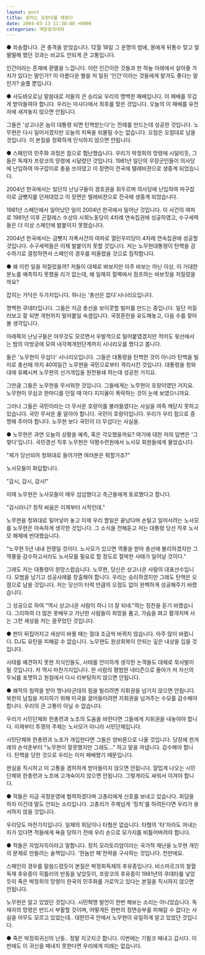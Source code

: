 ```yaml
---
layout: post
title: 잠자는 호랑이를 깨웠다
date: 2004-03-13 11:30:08 +0900
categories: 깨달음의대화
---
```

● 죄송합니다. 큰 충격을 받았습니다. 12월 18일 그 운명의 밤에, 몽에게 뒤통수 맞고 얼떨떨해 했던 것과는 비교도 안되게 큰 고통입니다. 

인간이라는 존재에 환멸을 느낍니다. 이런 인간이란 것들과 한 하늘 아래에서 살아줄 가치가 있다는 말인가? 이 아름다운 별을 저 덜된 '인간'이라는 것들에게 맡겨도 좋다는 말인가? 슬플 뿐입니다. 



● 사도바오로님 말씀대로 저들의 큰 승리요 우리의 명백한 패배입니다. 이 패배를 무겁게 받아들여야 합니다. 우리는 마사다에서 최후를 맞은 것입니다. 오늘의 이 패배를 유전자에 새겨놓지 않으면 안됩니다. 

그들은 '상고나온 놈이 대통령 되면 탄핵받는다'는 전례를 만드는데 성공한 것입니다. 노무현은 다시 일어서겠지만 오늘의 치욕을 되물릴 수는 없습니다. 오점은 오점대로 남을 것입니다. 이 본질을 정확하게 인식하지 않으면 안됩니다. 



● 스페인의 민주화 과정은 참으로 험난했습니다. 우리가 박정희의 망령에 시달리듯, 그들은 독재자 프랑코의 망령에 시달렸던 것입니다. 1981년 일단의 무장군인들이 의사당에 난입하여 마구잡이로 총을 쏘아댔고 이 장면이 전국에 텔레비젼으로 생중계 되었습니다.

2004년 한국에서는 일단의 난닝구들이 경호권을 휘두르며 의사당에 난입하여 마구잡이로 금뺏지를 던져대었고 이 장면은 텔레비젼으로 전국에 생중계 되었습니다.

1981년 스페인에서 일어났던 일이 2004년 한국에서 일어난 것입니다. 이 사건의 여파로 1981년 이후 곤잘레스 수상의 사회노동당이 4차례 연속집권에 성공하였고, 수구세력들은 더 이상 스페인에 발붙이지 못했습니다. 

2004년 한국에서는 금뺏지 자폭사건의 여파로 열린우리당이 4차례 연속집권에 성공할 것입니다. 수구세력들은 이제 발붙이지 못할 것입니다. 저는 노무현대통령이 탄핵을 감수하기로 결정하면서 스페인의 경우를 떠올렸을 것으로 짐작합니다. 



● 왜 이런 일을 저질렀을까? 저들이 대체로 바보지만 아주 바보는 아닌 이상, 이 거대한 분노를 예측하지 못했을 리가 없는데, 왜 일제히 절벽에서 점프하는 바보짓을 저질렀을까요? 

잡히는 가닥은 두가지입니다. 하나는 '총선은 없다'시나리오입니다. 

명백한 쿠데타입니다. 그들은 지금 총선을 보이콧할 빌미를 만드는 중입니다. 일단 저질러보고 잘 되면 개헌까지 밀어붙일 속셈입니다. 국정혼란을 유도해놓고, 다음 수를 찾아볼 생각입니다. 

아래쪽의 난닝구들은 아무것도 모르면서 우발적으로 밀어붙였겠지만 적어도 윗선에서는 밤의 아방궁에 모여 내각제개헌단계까지 시나리오를 짰다고 봅니다. 

둘은 '노무현이 무섭다' 시나리오입니다. 그들은 대통령을 탄핵한 것이 아니라 탄핵을 빌미로 총선때 까지 40여일간 노무현을 국민으로부터 격리시킨 것입니다. 대통령을 청와대에 유폐시켜 노무현의 선거개입을 원천봉쇄 하는데 성공한 거지요.

그만큼 그들은 노무현을 무서워한 것입니다. 그들에게는 노무현이 호랑이였던 거지요. 노무현이 무심코 한마디를 던질 때 마다 지지율이 폭락하는 것이 눈에 보였으니까요. 

그러나 그들은 국민이라는 더 무서운 호랑이를 불러들였다는 사실을 여즉 깨닫지 못하고 있습니다. 국민 무서운 줄 알아야 합니다. 국민이 호랑이입니다. 우리가 우리 힘으로 증명해 주어야 합니다. 노무현 보다 국민이 더 무섭다는 사실을.



● 노무현은 과연 오늘의 상황을 예측, 혹은 각오했을까요? 여기에 대한 저의 답변은 '그렇다'입니다. 국민경선 직후 노무현은 덕평수련원에서 노사모 회원들에게 물었습니다. 

"제가 당선되어 청와대로 들어가면 여러분은 뭐할거죠?"

노사모들이 화답합니다.

"감시, 감시, 감시!"

이때 노무현은 노사모들이 매우 섭섭했다고 측근들에게 토로했다고 합니다. 

"감시라니? 정작 싸움은 이제부터 시작인데."

노무현을 청와대로 밀어넣어 놓고 이제 우리 할일은 끝났다며 손털고 일어서려는 노사모를 노무현은 야속하게 생각한 것입니다. 그 소식을 전해듣고 저는 대통령 당선 직후 노사모 해체에 반대했습니다. 

"노무현 5년 내내 전쟁일 것이다. 노사모가 있으면 역풍을 받아 총선에 불리하겠지만 그 역풍을 감수하고서라도 노사모를 필요로 할 정도로 절박한 사태가 일어날 것이다."

그래도 저는 대통령이 원망스럽습니다. 노무현, 당신은 상고나온 사람의 대표선수입니다. 모범을 남기고 성공사례를 창출해야 합니다. 우리는 승리하겠지만 그래도 탄핵은 오점으로 남을 것입니다. 저는 당신이 터럭 만큼의 오점도 없이 완벽하게 성공해주기 바랬습니다.

그 성공으로 하여 "역시 상고나온 사람이 하니 더 잘 되네."하는 칭찬을 듣기 바랬습니다. 그리하여 더 많은 못배우고 가난한 사람들이 희망을 품고, 가슴을 펴고 활개치며 사는 그런 세상을 저는 꿈꾸었던 것입니다. 



● 판이 뒤집어지고 세상이 바뀔 때는 절대 조금씩 바뀌지 않습니다. 아주 많이 바뀝니다. DJ도 유탄을 피해갈 수 없습니다. 노무현도 원상회복이 안되는 깊은 내상을 입을 것입니다. 

사태를 예견하지 못한 지식인들도, 사태를 안이하게 생각한 논객들도 대체로 묵사발이 될 것입니다. 저 역시 마찬가지입니다. 한 사람의 평범한 네티즌으로 돌아가 저 자신의 두뇌를 포맷하고 원점에서 다시 리부팅하지 않으면 안됩니다. 



● 왜적의 침략을 받아 명나라군대의 힘을 빌리려면 지휘권을 넘기지 않으면 안됩니다. 북한의 남침을 저지하기 위해 미국을 끌어들이려면 지휘권을 넘겨주는 수모를 감수해야 합니다. 우리의 큰 고통이 아닐 수 없습니다.

우리가 시민단체와 한총련과 노조의 도움을 바란다면 그들에게 지휘권을 내놓아야 합니다. 이제부터 투쟁의 주체는 노사모가 아니라 시민단체입니다. 

시민단체와 한총련과 노조가 개입한다면 그들은 양비론으로 나올 것입니다. 당장에 한겨레의 손석춘부터 "노무현이 잘못했지만 그래도..." 하고 말을 꺼냅니다. 감수해야 합니다. 탄핵을 당한 것으로 우리는 이미 패배했기 때문입니다. 

현실을 직시하고 이 고통을 겸허하게 받아들이지 않으면 안됩니다. 얄밉게 나오는 시민단체와 한총련과 노조에 고개숙이지 않으면 안됩니다. 그렇게라도 싸워서 이겨야 합니다. 



● 적들은 지금 국정운영에 협력하겠다며 고총리에게 신호를 보내고 있습니다. 회담을 하자 이건데 말도 안되는 소리입니다. 고총리가 주제넘게 '정치'를 하려든다면 우리가 용서하지 않을 것입니다. 

우리당도 마찬가지입니다. 일체의 회담이나 타협은 없습니다. 타협의 '타'자라도 꺼내는 자가 있다면 적들에게 욕을 당하기 전에 우리 손으로 모가지를 비틀어버려야 합니다. 



● 적들은 자업자득이라고 말합니다. 정치 모라토리엄이라는 국가적 재난을 노무현 개인의 문제로 만들려는 술책입니다. '한놈만 패'전략을 구사하는 것입니다. 천만에요.

스페인의 경우를 말씀드렸듯이 본질은 박정희독재의 후유증입니다. 비스마르크의 철혈독재 후유증이 히틀러의 반동을 낳았듯이, 프랑코의 후유증이 1981년의 쿠데타를 낳았듯이 죽은 박정희의 망령이 한국의 민주화를 가로막고 있다는 본질을 직시하지 않으면 안됩니다. 

노무현은 알고 있었던 것입니다. 시민혁명 발언이 한번 해보는 소리는 아니었습니다. 독재자의 망령은 반드시 부활할 것이며, 어떻게든 한번의 정면승부를 피해갈 수 없다는 사실을 아무도 모르고 있었는데.. 대한민국 안에서 노무현이 유일하게 알고 있었던 것입니다. 



● 죽은 박정희귀신의 난동.. 정말 지긋지긋 합니다. 이번에는 기필코 떼내고 갑시다. 이번에도 이 귀신을 떼내지 못한다면 우리에게 미래는 없습니다.